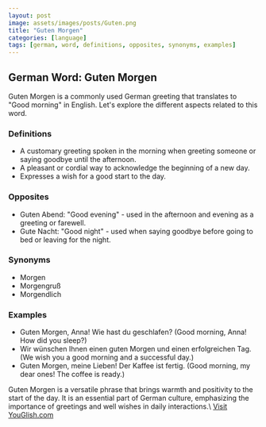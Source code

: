 ```yaml
---
layout: post
image: assets/images/posts/Guten.png
title: "Guten Morgen"
categories: [language]
tags: [german, word, definitions, opposites, synonyms, examples]
---
```


## German Word: Guten Morgen

Guten Morgen is a commonly used German greeting that translates to "Good morning" in English. Let's explore the different aspects related to this word.

### Definitions

- A customary greeting spoken in the morning when greeting someone or saying goodbye until the afternoon.
- A pleasant or cordial way to acknowledge the beginning of a new day.
- Expresses a wish for a good start to the day.

### Opposites

- Guten Abend: "Good evening" - used in the afternoon and evening as a greeting or farewell.
- Gute Nacht: "Good night" - used when saying goodbye before going to bed or leaving for the night.

### Synonyms

- Morgen
- Morgengruß
- Morgendlich

### Examples

- Guten Morgen, Anna! Wie hast du geschlafen? (Good morning, Anna! How did you sleep?)
- Wir wünschen Ihnen einen guten Morgen und einen erfolgreichen Tag. (We wish you a good morning and a successful day.)
- Guten Morgen, meine Lieben! Der Kaffee ist fertig. (Good morning, my dear ones! The coffee is ready.)

Guten Morgen is a versatile phrase that brings warmth and positivity to the start of the day. It is an essential part of German culture, emphasizing the importance of greetings and well wishes in daily interactions.\ <a id="yg-widget-0" class="youglish-widget" data-query="Guten" data-lang="german" data-components="8412" data-auto-start="0" data-bkg-color="theme_light" data-title="How%20to%20pronounce%20Guten%20in%20German"  rel="nofollow" href="https://youglish.com">Visit YouGlish.com</a><script async src="https://youglish.com/public/emb/widget.js" charset="utf-8"></script>
